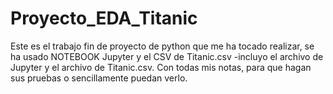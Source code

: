 # Proyecto_EDA_Titanic
Este es el trabajo fin de proyecto de python que me ha tocado realizar,
se ha usado NOTEBOOK Jupyter y el CSV de Titanic.csv
-incluyo el archivo de Jupyter y el archivo de Titanic.csv.
Con todas mis notas, para que hagan sus pruebas o sencillamente puedan verlo.


